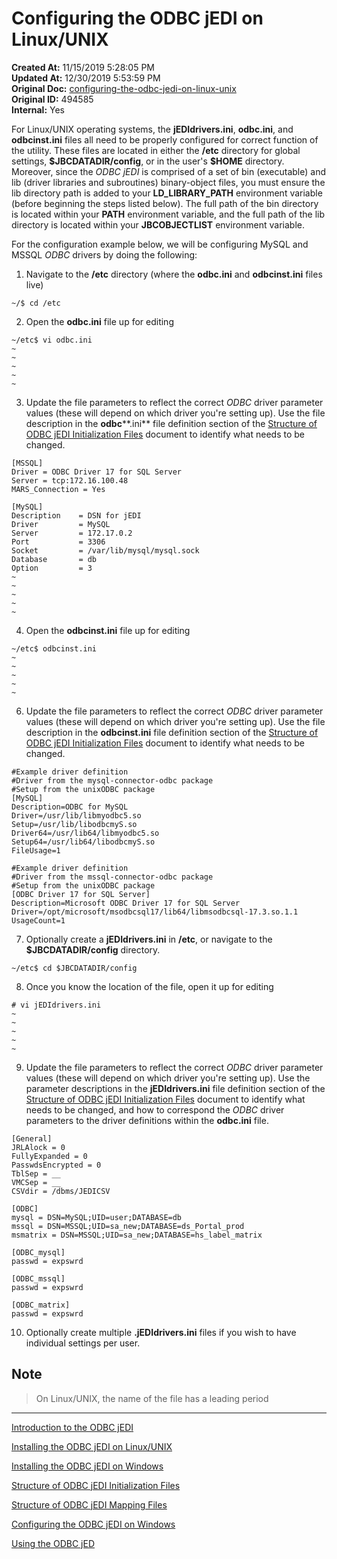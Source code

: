 # Configuring the ODBC jEDI on Linux/UNIX

**Created At:** 11/15/2019 5:28:05 PM  
**Updated At:** 12/30/2019 5:53:59 PM  
**Original Doc:** [configuring-the-odbc-jedi-on-linux-unix](https://docs.jbase.com/configuring-the-odbc-jedi-on-linux-unix)  
**Original ID:** 494585  
**Internal:** Yes  

For Linux/UNIX operating systems, the **jEDIdrivers.ini**, **odbc.ini**, and **odbcinst.ini** files all need to be properly configured for correct function of the utility. These files are located in either the **/etc** directory for global settings, **$JBCDATADIR/config**, or in the user's **\$HOME** directory. Moreover, since the *ODBC* *jEDI* is comprised of a set of bin (executable) and lib (driver libraries and subroutines) binary-object files, you must ensure the lib directory path is added to your **LD\_LIBRARY\_PATH** environment variable (before beginning the steps listed below). The full path of the bin directory is located within your **PATH** environment variable, and the full path of the lib directory is located within your **JBCOBJECTLIST** environment variable.

For the configuration example below, we will be configuring MySQL and MSSQL *ODBC* drivers by doing the following:

1. Navigate to the **/etc** directory (where the **odbc.ini** and **odbcinst.ini** files live)

```
~/$ cd /etc
```

2. Open the **odbc.ini** file up for editing

```
~/etc$ vi odbc.ini
~
~
~
~
~
```

3. Update the file parameters to reflect the correct *ODBC* driver parameter values (these will depend on which driver you're setting up). Use the file description in the **odbc****.ini** file definition section of the [Structure of ODBC jEDI Initialization Files](./../structure-of-odbc-jedi-initialization-files) document to identify what needs to be changed.

```
[MSSQL]
Driver = ODBC Driver 17 for SQL Server
Server = tcp:172.16.100.48
MARS_Connection = Yes

[MySQL]
Description    = DSN for jEDI
Driver         = MySQL
Server         = 172.17.0.2
Port           = 3306
Socket         = /var/lib/mysql/mysql.sock
Database       = db
Option         = 3
~
~
~
~
~
```

4. Open the **odbcinst.ini** file up for editing

```
~/etc$ odbcinst.ini
~
~
~
~
~
```

6. Update the file parameters to reflect the correct *ODBC* driver parameter values (these will depend on which driver you're setting up). Use the file description in the **odbcinst.ini** file definition section of the [Structure of ODBC jEDI Initialization Files](./../structure-of-odbc-jedi-initialization-files) document to identify what needs to be changed.

```
#Example driver definition
#Driver from the mysql-connector-odbc package
#Setup from the unixODBC package
[MySQL]
Description=ODBC for MySQL
Driver=/usr/lib/libmyodbc5.so
Setup=/usr/lib/libodbcmyS.so
Driver64=/usr/lib64/libmyodbc5.so
Setup64=/usr/lib64/libodbcmyS.so
FileUsage=1

#Example driver definition
#Driver from the mssql-connector-odbc package
#Setup from the unixODBC package
[ODBC Driver 17 for SQL Server]
Description=Microsoft ODBC Driver 17 for SQL Server
Driver=/opt/microsoft/msodbcsql17/lib64/libmsodbcsql-17.3.so.1.1
UsageCount=1
```

7. Optionally create a **jEDIdrivers.ini** in **/etc**, or navigate to the **$JBCDATADIR/config** directory.

```
~/etc$ cd $JBCDATADIR/config
```

8. Once you know the location of the file, open it up for editing

```
# vi jEDIdrivers.ini
~
~
~
~
~
```

9. Update the file parameters to reflect the correct *ODBC* driver parameter values (these will depend on which driver you're setting up). Use the parameter descriptions in the **jEDIdrivers.ini** file definition section of the [Structure of ODBC jEDI Initialization Files](./../structure-of-odbc-jedi-initialization-files) document to identify what needs to be changed, and how to correspond the *ODBC* driver parameters to the driver definitions within the **odbc.ini** file.

```
[General]
JRLAlock = 0
FullyExpanded = 0
PasswdsEncrypted = 0
TblSep = __
VMCSep = __
CSVdir = /dbms/JEDICSV

[ODBC]
mysql = DSN=MySQL;UID=user;DATABASE=db
mssql = DSN=MSSQL;UID=sa_new;DATABASE=ds_Portal_prod
msmatrix = DSN=MSSQL;UID=sa_new;DATABASE=hs_label_matrix

[ODBC_mysql]
passwd = expswrd

[ODBC_mssql]
passwd = expswrd

[ODBC_matrix]
passwd = expswrd
```

10. Optionally create multiple **.jEDIdrivers.ini** files if you wish to have individual settings per user.

## Note

>On Linux/UNIX, the name of the file has a leading period

----------------------------------------------------------------------------------------------------------------------------

[Introduction to the ODBC jEDI](./../introduction-to-the-odbc-jedi)

[Installing the ODBC jEDI on Linux/UNIX](./../installing-the-odbc-jedi-on-linux&unix)

[Installing the ODBC jEDI on Windows](./../installing-the-odbc-jedi-on-windows)

[Structure of ODBC jEDI Initialization Files](./../structure-of-odbc-jedi-initialization-files)

[Structure of ODBC jEDI Mapping Files](./../structure-of-odbc-jedi-mapping-files)

[Configuring the ODBC jEDI on Windows](./../configuring-the-odbc-jedi-on-windows)

[Using the ODBC jED](./../using-the-odbc-jedi)
